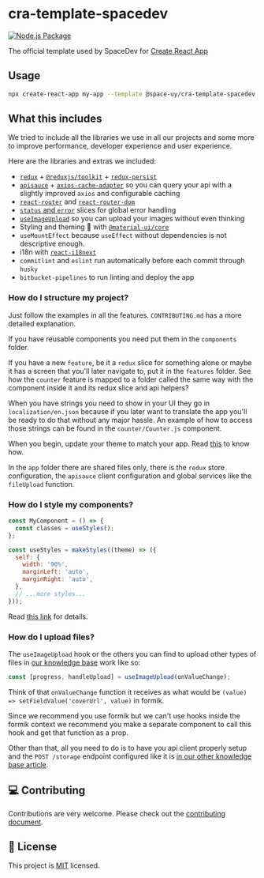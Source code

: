 # cra-template-spacedev

[![Node.js Package](https://github.com/SpaceUY/cra-template-spacedev/actions/workflows/npm-publish.yml/badge.svg)](https://github.com/SpaceUY/cra-template-spacedev/actions/workflows/npm-publish.yml)

The official template used by SpaceDev for [Create React App](https://github.com/facebook/create-react-app)

## Usage

```sh
npx create-react-app my-app --template @space-uy/cra-template-spacedev
```

## What this includes

We tried to include all the libraries we use in all our projects and some more to improve performance, developer experience and user experience.

Here are the libraries and extras we included:

* [`redux`](https://redux.js.org/) + [`@reduxjs/toolkit`](https://redux-toolkit.js.org/usage/usage-guide) + [`redux-persist`](https://www.npmjs.com/package/redux-persist)
* [`apisauce`](https://www.npmjs.com/package/apisauce) + [`axios-cache-adapter`](https://www.npmjs.com/package/axios-cache-adapter) so you can query your api with a slightly improved `axios` and configurable caching
* [`react-router`](https://github.com/ReactTraining/react-router) and [`react-router-dom`](https://www.npmjs.com/package/react-router-dom)
* [`status` and `error`](https://kb.spacedev.uy/books/redux/page/global-error-and-status-management-in-redux) slices for global error handling
* [`useImageUpload`](https://kb.spacedev.uy/books/file-upload-s3/page/web) so you can upload your images without even thinking
* Styling and theming 💅 with [`@material-ui/core`](https://material-ui.com/)
* `useMountEffect` because `useEffect` without dependencies is not descriptive enough.
* i18n with [`react-i18next`](https://medium.com/@tariqul.islam.rony/internationalization-localization-with-react-js-65d6f6badd56)
* `commitlint` and `eslint` run automatically before each commit through `husky`
* `bitbucket-pipelines` to run linting and deploy the app

### How do I structure my project?

Just follow the examples in all the features. `CONTRIBUTING.md` has a more detailed explanation.

If you have reusable components you need put them in the `components` folder.

If you have a new `feature`, be it a `redux` slice for something alone or maybe it has a screen that you'll later navigate to, put it in the `features` folder. See how the `counter` feature is mapped to a folder called the same way with the component inside it and its redux slice and api helpers?

When you have strings you need to show in your UI they go in `localization/en.json` because if you later want to translate the app you'll be ready to do that without any major hassle. An example of how to access those strings can be found in the `counter/Counter.js` component.

When you begin, update your theme to match your app. Read [this](https://material-ui.com/customization/theming/) to know how.

In the `app` folder there are shared files only, there is the `redux` store configuration, the `apisauce` client configuration and global services like the `fileUpload` function.

### How do I style my components?

```js
const MyComponent = () => {
  const classes = useStyles();
};

const useStyles = makeStyles((theme) => ({
  self: {
    width: '90%',
    marginLeft: 'auto',
    marginRight: 'auto',
  },
  // ...more styles...
}));
```

Read [this link](https://material-ui.com/styles/basics/) for details.

### How do I upload files?

The `useImageUpload` hook or the others you can find to upload other types of files in [our knowledge base](https://kb.spacedev.uy/books/file-upload-s3/page/web) work like so:

```js
const [progress, handleUpload] = useImageUpload(onValueChange);
```

Think of that `onValueChange` function it receives as what would be `(value) => setFieldValue('coverUrl', value)` in formik.

Since we recommend you use formik but we can't use hooks inside the formik context we recommend you make a separate component to call this hook and get that function as a prop.

Other than that, all you need to do is to have you api client properly setup and the `POST /storage` endpoint configured like it is [in our other knowledge base article](https://kb.spacedev.uy/books/file-upload-s3/page/nestjs-generic-storage-module).

## :computer: Contributing

Contributions are very welcome. Please check out the [contributing document](CONTRIBUTING.md).

## :bookmark: License

This project is [MIT](LICENSE) licensed.
